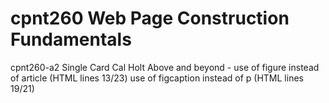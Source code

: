 # cpnt260 Web Page Construction Fundamentals
cpnt260-a2 Single Card
Cal Holt
Above and beyond - use of figure instead of article (HTML lines 13/23) use of figcaption instead of p (HTML lines 19/21)